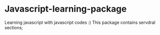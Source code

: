 ﻿# Javascript-learning-package
Learning javascript with javascript codes :)
This package contains servdral sections;
